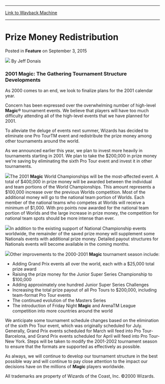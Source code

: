 
---
[Link to Wayback Machine](https://web.archive.org/web/20170702072725/http://magic.wizards.com/en/articles/archive/feature/prize-money-redistribution-2015-09-03)

[_metadata_:author]:- "Jeff Donais"
[_metadata_:description]:- "2001 Magic: The Gathering Tournament Structure Developments As 2000 comes to an end, we look to finalize plans for the 2001 calendar year. Concern has been expressed over the overwhelming number of high-level Magic® tournament events. We believe that players will have too much difficulty attending all of the high-level events that we have planned for 2001."
[_metadata_:generator]:- "Drupal 7 (http://drupal.org)"
[_metadata_:publish_date]:- "2015-09-03"
[_metadata_:title]:- "Prize Money Redistribution"
[_metadata_:wayback_capture_timestamp]:- "2017-07-02 07:27:25+00:00"
[_metadata_:wayback_raw_url]:- "https://web.archive.org/web/20170702072725id_/http://magic.wizards.com/en/articles/archive/feature/prize-money-redistribution-2015-09-03"
[_metadata_:wayback_url]:- "http://magic.wizards.com/en/articles/archive/feature/prize-money-redistribution-2015-09-03"
---


Prize Money Redistribution
==========================



 Posted in **Feature**
 on September 3, 2015 






![](https://media.magic.wizards.com/styles/auth_small/public/images/person/authorpic_jeffdonais.jpg)
By Jeff Donais











### 2001 Magic: The Gathering Tournament Structure Developments


As 2000 comes to an end, we look to finalize plans for the 2001 calendar year.


Concern has been expressed over the overwhelming number of high-level **Magic**® tournament events. We believe that players will have too much difficulty attending all of the high-level events that we have planned for 2001. 


To alleviate the deluge of events next summer, Wizards has decided to eliminate one Pro TourTM event and redistribute the prize money among other tournaments around the world.


As we announced earlier this year, we plan to invest more heavily in tournaments starting in 2001. We plan to take the $200,000 in prize money we're saving by eliminating the sixth Pro Tour event and invest it in other tournaments.


![](https://media.magic.wizards.com/image_legacy_migration/images/Worlds_Logo.jpg)The 2001 **Magic** World Championships will be the most-affected event. A total of $400,000 in prize money will be awarded between the individual and team portions of the World Championships. This amount represents a $100,000 increase over the previous Worlds competition. Most of the additional money will go to the national team portion of Worlds. Each member of the national teams who competes at Worlds will receive a minimum of $1,000. With pro points now awarded for the national team portion of Worlds and the large increase in prize money, the competition for national team spots should be more intense than ever.


![](https://media.magic.wizards.com/image_legacy_migration/sideboard/images/nationals_sm.jpg)In addition to the existing support of National Championship events worldwide, the remainder of the saved prize money will supplement some Nationals events with additional prize money. Detailed payout structures for Nationals events will become available in the coming months.


![](https://media.magic.wizards.com/image_legacy_migration/images/ptlogo.jpg)Other improvements to the 2000-2001 **Magic** tournament season include:


* Adding Grand Prix events all over the world, each with a $25,000 total prize award
* Raising the prize money for the Junior Super Series Championship to $100,000
* Adding approximately one hundred Junior Super Series Challenges
* Increasing the total prize payout of all Pro Tours to $200,000, including team-format Pro Tour events
* The continued evolution of the Masters Series
* The introduction of Friday Night **Magic** and ArenaTM League competition into more countries around the world

We anticipate some tournament schedule changes based on the elimination of the sixth Pro Tour event, which was originally scheduled for July. Generally, Grand Prix events scheduled for March will feed into Pro Tour-Barcelona, and Grand Prix events scheduled for April will feed into Pro Tour-New York. Steps will be taken to modify the 2001-2002 tournament season to ensure that the formats are supported as effectively as possible.


As always, we will continue to develop our tournament structure in the best possible way and will continue to pay close attention to the impact our decisions have on the millions of **Magic** players worldwide.


All trademarks are property of Wizards of the Coast, Inc. ©2000 Wizards.








